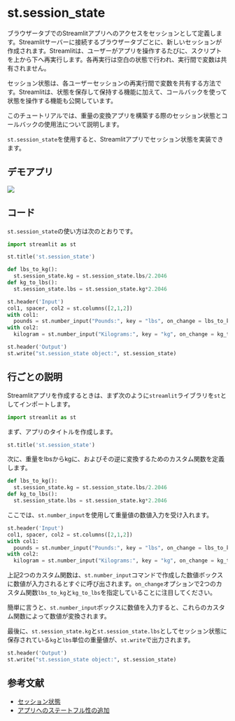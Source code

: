 # st.session\_state

ブラウザータブでのStreamlitアプリへのアクセスをセッションとして定義します。Streamlitサーバーに接続するブラウザータブごとに、新しいセッションが作成されます。Streamlitは、ユーザーがアプリを操作するたびに、スクリプトを上から下へ再実行します。各再実行は空白の状態で行われ、実行間で変数は共有されません。

セッション状態は、各ユーザーセッションの再実行間で変数を共有する方法です。Streamlitは、状態を保存して保持する機能に加えて、コールバックを使って状態を操作する機能も公開しています。

このチュートリアルでは、重量の変換アプリを構築する際のセッション状態とコールバックの使用法について説明します。

`st.session_state`を使用すると、Streamlitアプリでセッション状態を実装できます。

## デモアプリ

[![](https://static.streamlit.io/badges/streamlit_badge_black_white.svg)](https://share.streamlit.io/dataprofessor/st.session_state/ "Streamlitアプリ")

## コード

`st.session_state`の使い方は次のとおりです。

```python
import streamlit as st

st.title('st.session_state')

def lbs_to_kg():
  st.session_state.kg = st.session_state.lbs/2.2046
def kg_to_lbs():
  st.session_state.lbs = st.session_state.kg*2.2046

st.header('Input')
col1, spacer, col2 = st.columns([2,1,2])
with col1:
  pounds = st.number_input("Pounds:", key = "lbs", on_change = lbs_to_kg)
with col2:
  kilogram = st.number_input("Kilograms:", key = "kg", on_change = kg_to_lbs)

st.header('Output')
st.write("st.session_state object:", st.session_state)
```

## 行ごとの説明

Streamlitアプリを作成するときは、まず次のように`streamlit`ライブラリを`st`としてインポートします。

```python
import streamlit as st
```

まず、アプリのタイトルを作成します。

```python
st.title('st.session_state')
```

次に、重量をlbsからkgに、およびその逆に変換するためのカスタム関数を定義します。

```python
def lbs_to_kg():
  st.session_state.kg = st.session_state.lbs/2.2046
def kg_to_lbs():
  st.session_state.lbs = st.session_state.kg*2.2046
```

ここでは、`st.number_input`を使用して重量値の数値入力を受け入れます。

```python
st.header('Input')
col1, spacer, col2 = st.columns([2,1,2])
with col1:
  pounds = st.number_input("Pounds:", key = "lbs", on_change = lbs_to_kg)
with col2:
  kilogram = st.number_input("Kilograms:", key = "kg", on_change = kg_to_lbs)
```

上記2つのカスタム関数は、`st.number_input`コマンドで作成した数値ボックスに数値が入力されるとすぐに呼び出されます。`on_change`オプションで2つのカスタム関数`lbs_to_kg`と`kg_to_lbs`を指定していることに注目してください。

簡単に言うと、`st.number_input`ボックスに数値を入力すると、これらのカスタム関数によって数値が変換されます。

最後に、`st.session_state.kg`と`st.session_state.lbs`としてセッション状態に保存されている`kg`と`lbs`単位の重量値が、`st.write`で出力されます。

```python
st.header('Output')
st.write("st.session_state object:", st.session_state)
```

## 参考文献

- [セッション状態](https://docs.streamlit.io/library/api-reference/session-state)
- [アプリへのステートフル性の追加](https://docs.streamlit.io/library/advanced-features/session-state)